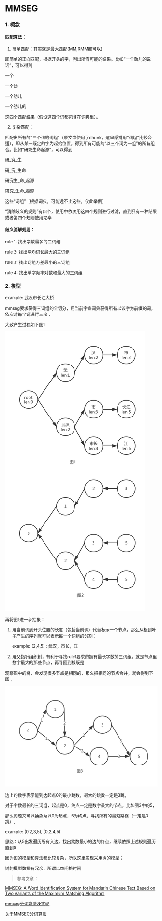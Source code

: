 # MMSEG

### 1. 概念

#### 匹配算法：

1. 简单匹配：其实就是最大匹配(MM,RMM都可以)

  即简单的正向匹配，根据开头的字，列出所有可能的结果。比如“一个劲儿的说话”，可以得到

  一个
  
  一个劲

  一个劲儿

  一个劲儿的

  这四个匹配结果（假设这四个词都包含在词典里）。

2. 复杂匹配：

  匹配出所有的“三个词的词组”（原文中使用了chunk，这里感觉用“词组”比较合适），即从某一既定的字为起始位置，得到所有可能的“以三个词为一组”的所有组合。比如“研究生命起源”，可以得到

  研_究_生

  研_究_生命

  研究生_命_起源

  研究_生命_起源

  这些“词组”（根据词典，可能远不止这些，仅此举例）

  “消除歧义的规则”有四个，使用中依次用这四个规则进行过滤，直到只有一种结果或者第四个规则使用完毕

#### 歧义消解规则：

rule 1: 找出字数最多的三词组

rule 2: 找出平均词长最大的三词组

rule 3: 找出词组方差最小的三词组

rule 4: 找出单字频率对数和最大的三词组

### 2. 模型

example: 武汉市长江大桥

mmseg要求获得三词组的全切分，用当前字查词典获得所有以该字为前缀的词，依次对每个词进行三轮：

大致产生过程如下图1

![树型模型](https://github.com/raven1989/NaturalLanguageProcessing/blob/master/1_Mechanical/MMSEG/photo/model_3word_trunk_tree.png)

再将图1进一步抽象：

1. 用当前词到开头位置的长度（包括当前词）代替标示一个节点，那么从根到叶子产生的序列就可以表示每一个词组的分割：

   example: (2,4,5) : 武汉，市长，江

2. 用父指针组织树，有利于寻找rule1要求的拥有最长字数的三词组，就是节点里数字最大的那些节点，再寻回到根既是

观察图中的树，会发现很多节点是相同的，那么把相同的节点合并，就会得到下图：

![图模型](https://github.com/raven1989/NaturalLanguageProcessing/blob/master/1_Mechanical/MMSEG/photo/model_3word_trunk_graph.png)

边上的数字表示能到达起点0的最小跳数，最大的跳数一定是3跳，

对于字数最长的三词组，起点是0，终点一定是数字最大的节点，比如图3中的5，

那么问题又可以抽象为以0为起点，5为终点，寻找所有的最短路径（一定是3跳）,

example: (0,2,3,5), (0,2,4,5)

思路：从5出发遍历所有入边，找出跳数最小的边的终点，继续依照上述规则遍历直到0


因为图的模型和算法都比较复杂，所以这里实现采用树的模型；

树的模型数据有冗余，所谓以空间换时间


> 参考文章：

[MMSEG: A Word Identification System for Mandarin Chinese Text Based on Two Variants of the Maximum Matching Algorithm](http://technology.chtsai.org/mmseg/)

[mmseg分词算法及实现](http://blog.csdn.net/daniel_ustc/article/details/50488040)

[关于MMSEG分词算法](http://blog.csdn.net/watkinsong/article/details/37872683)

